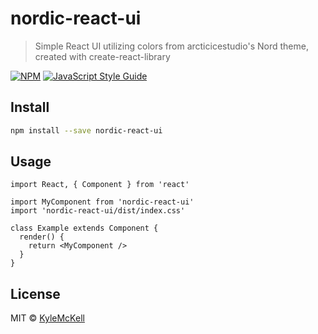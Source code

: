 # nordic-react-ui

> Simple React UI utilizing colors from arcticicestudio&#x27;s Nord theme, created with create-react-library

[![NPM](https://img.shields.io/npm/v/nordic-react-ui.svg)](https://www.npmjs.com/package/nordic-react-ui) [![JavaScript Style Guide](https://img.shields.io/badge/code_style-standard-brightgreen.svg)](https://standardjs.com)

## Install

```bash
npm install --save nordic-react-ui
```

## Usage

```tsx
import React, { Component } from 'react'

import MyComponent from 'nordic-react-ui'
import 'nordic-react-ui/dist/index.css'

class Example extends Component {
  render() {
    return <MyComponent />
  }
}
```

## License

MIT © [KyleMcKell](https://github.com/KyleMcKell)
